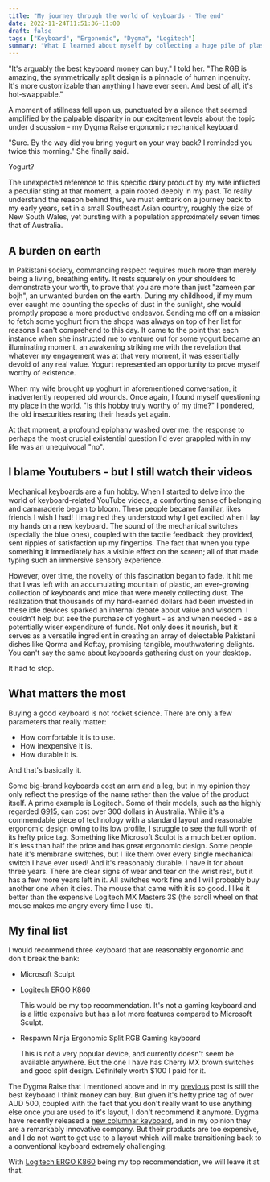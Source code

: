```yaml
---
title: "My journey through the world of keyboards - The end"
date: 2022-11-24T11:51:36+11:00
draft: false
tags: ["Keyboard", "Ergonomic", "Dygma", "Logitech"]
summary: "What I learned about myself by collecting a huge pile of plastic."
---
```


"It's arguably the best keyboard money can buy." I told her. "The RGB is amazing, the symmetrically split design is a pinnacle of human ingenuity. It's more customizable than anything I have ever seen. And best of all, it's hot-swappable."

A moment of stillness fell upon us, punctuated by a silence that seemed amplified by the palpable disparity in our excitement levels about the topic under discussion - my Dygma Raise ergonomic mechanical keyboard.

"Sure. By the way did you bring yogurt on your way back? I reminded you twice this morning." She finally said.

Yogurt?

The unexpected reference to this specific dairy product by my wife inflicted a peculiar sting at that moment, a pain rooted deeply in my past.  To really understand the reason behind this, we must embark on a journey back to my early years, set in a small Southeast Asian country, roughly the size of New South Wales, yet bursting with a population approximately seven times that of Australia.

## A burden on earth
In Pakistani society, commanding respect requires much more than merely being a living, breathing entity. It rests squarely on your shoulders to demonstrate your worth, to prove that you are more than just "zameen par bojh", an unwanted burden on the earth.  During my childhood, if my mum ever caught me counting the specks of dust in the sunlight, she would promptly propose a more productive endeavor. Sending me off on a mission to fetch some yoghurt from the shops was always on top of her list for reasons I can't comprehend to this day.  It came to the point that each instance when she instructed me to venture out for some yogurt became an illuminating moment, an awakening striking me with the revelation that whatever my engagement was at that very moment, it was essentially devoid of any real value.  Yogurt represented an opportunity to prove myself worthy of existence.

When my wife brought up yoghurt in aforementioned conversation, it inadvertently reopened old wounds. Once again, I found myself questioning my place in the world. "Is this hobby truly worthy of my time?" I pondered, the old insecurities rearing their heads yet again.

At that moment, a profound epiphany washed over me: the response to perhaps the most crucial existential question I'd ever grappled with in my life was an unequivocal "no".

## I blame Youtubers - but I still watch their videos 

Mechanical keyboards are a fun hobby.  When I started to delve into the world of keyboard-related YouTube videos, a comforting sense of belonging and camaraderie began to bloom.  These people became familiar, likes friends I wish I had!  I imagined they understood why I get excited when I lay my hands on a new keyboard.  The sound of the mechanical switches (specially the blue ones), coupled with the tactile feedback they provided, sent ripples of satisfaction up my fingertips.  The fact that when you type something it immediately has a visible effect on the screen; all of that made typing such an immersive sensory experience.

However, over time, the novelty of this fascination began to fade. It hit me that I was left with an accumulating mountain of plastic, an ever-growing collection of keyboards and mice that were merely collecting dust. The realization that thousands of my hard-earned dollars had been invested in these idle devices sparked an internal debate about value and wisdom. I couldn't help but see the purchase of yoghurt - as and when needed - as a potentially wiser expenditure of funds. Not only does it nourish, but it serves as a versatile ingredient in creating an array of delectable Pakistani dishes like Qorma and Koftay, promising tangible, mouthwatering delights.  You can't say the same about keyboards gathering dust on your desktop.

It had to stop.

## What matters the most

Buying a good keyboard is not rocket science.  There are only a few parameters that really matter:

* How comfortable it is to use.
* How inexpensive it is.
* How durable it is.

And that's basically it.

Some big-brand keyboards cost an arm and a leg, but in my opinion they only reflect the prestige of the name rather than the value of the product itself.  A prime example is Logitech. Some of their models, such as the highly regarded <a href='https://www.logitechg.com/en-au/products/gaming-keyboards/g915-low-profile-wireless-mechanical-gaming-keyboard.html' target='_blank'>G915</a>, can cost over 300 dollars in Australia. While it's a commendable piece of technology with a standard layout and reasonable ergonomic design owing to its low profile, I struggle to see the full worth of its hefty price tag.  Something like Microsoft Sculpt is a much better option.  It's less than half the price and has great ergonomic design.  Some people hate it's membrane switches, but I like them over every single mechanical switch I have ever used!  And it's reasonably durable.  I have it for about three years.  There are clear signs of wear and tear on the wrist rest, but it has a few more years left in it.  All switches work fine and I will probably buy another one when it dies.  The mouse that came with it is so good.  I like it better than the expensive Logitech MX Masters 3S (the scroll wheel on that mouse makes me angry every time I use it).   

## My final list

I would recommend three keyboard that are reasonably ergonomic and don't break the bank:

* Microsoft Sculpt
* <a target='_blank' href='https://www.logitech.com/en-au/products/keyboards/k860-split-ergonomic.920-010111.html'>Logitech ERGO K860</a>
  
  This would be my top recommendation.  It's not a gaming keyboard and is a little expensive but has a lot more features compared to Microsoft Sculpt. 
* Respawn Ninja Ergonomic Split RGB Gaming keyboard
  
  This is not a very popular device, and currently doesn't seem be available anywhere.  But the one I have has Cherry MX brown switches and good split design.  Definitely worth $100 I paid for it.

The Dygma Raise that I mentioned above and in my <a target='_blank' href='/2021/04/10/my-journey-through-the-world-of-keyboards/'>previous</a> post is still the best keyboard I think money can buy.  But given it's hefty price tag of over AUD 500, coupled with the fact that you don't really want to use anything else once you are used to it's layout, I don't recommend it anymore.  Dygma have recently released a <a target='_blank' href='https://dygma.com/products/dygma-defy'>new columnar keyboard</a>, and in my opinion they are a remarkably innovative company.  But their products are too expensive, and I do not want to get use to a layout which will make transitioning back to a conventional keyboard extremely challenging.

With <a target="blank" href='https://www.logitech.com/en-au/products/keyboards/k860-split-ergonomic.920-010111.html'>Logitech ERGO K860</a> being my top recommendation, we will leave it at that.  
